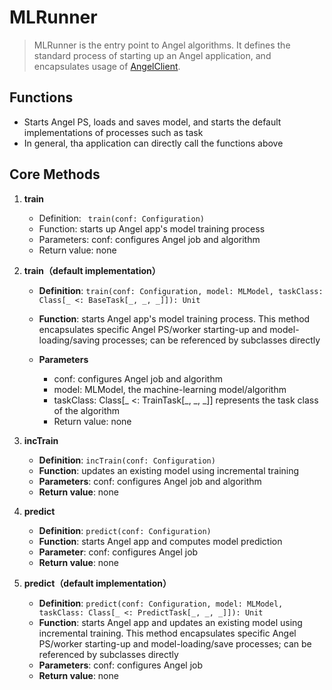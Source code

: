 # MLRunner

> MLRunner is the entry point to Angel algorithms. It defines the standard process of starting up an Angel application, and encapsulates usage of [AngelClient](AngelClient.md). 

## Functions

* Starts Angel PS, loads and saves model, and starts the default implementations of processes such as task
* In general, tha application can directly call the functions above

## Core Methods

1. **train**
	- Definition: ``` train(conf: Configuration)```
	- Function: starts up Angel app's model training process
	- Parameters: conf: configures Angel job and algorithm
	- Return value: none

2. **train（default implementation）**

	- **Definition**: ```train(conf: Configuration, model: MLModel, taskClass: Class[_ <: BaseTask[_, _, _]]): Unit```

	- **Function**: starts Angel app's model training process. This method encapsulates specific Angel PS/worker starting-up and model-loading/saving processes; can be referenced by subclasses directly

	- **Parameters**
		* conf: configures Angel job and algorithm
		* model: MLModel, the machine-learning model/algorithm
		* taskClass: Class[_ <: TrainTask[_, _, _]] represents the task class of the algorithm 
		* Return value: none

3. **incTrain**

	* **Definition**: ```incTrain(conf: Configuration)```
	- **Function**: updates an existing model using incremental training
	- **Parameters**: conf: configures Angel job and algorithm
	- **Return value**: none

4. **predict**

	- **Definition**: ```predict(conf: Configuration)```
	- **Function**: starts Angel app and computes model prediction
	- **Parameter**: conf: configures Angel job
	- **Return value**: none

5. **predict（default implementation）**

	- **Definition**: ```predict(conf: Configuration, model: MLModel, taskClass: Class[_ <: PredictTask[_, _, _]]): Unit```
	- **Function**: starts Angel app and updates an existing model using incremental training. This method encapsulates specific Angel PS/worker starting-up and model-loading/save processes; can be referenced by subclasses directly
	- **Parameters**: conf: configures Angel job
	- **Return value**: none
